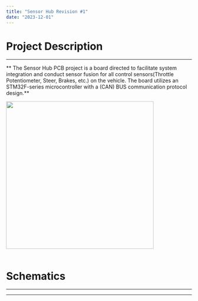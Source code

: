 ```yaml
---
title: "Sensor Hub Revision #1"
date: "2023-12-01"
---
```


# Project Description 
---
** The Sensor Hub PCB project is a board directed to facilitate system integration and conduct sensor fusion for all control sensors(Throttle Potentiometer, Steer, Brakes, etc.) on the vehicle. The board utilizes an STM32F-series microcontroller with a (CAN) BUS communication protocol design.**

<img src="https://i.ibb.co/T8Rsb6L/21312.webp" height="400px" align="center"/>
<br></br>

# Schematics 
---
****
